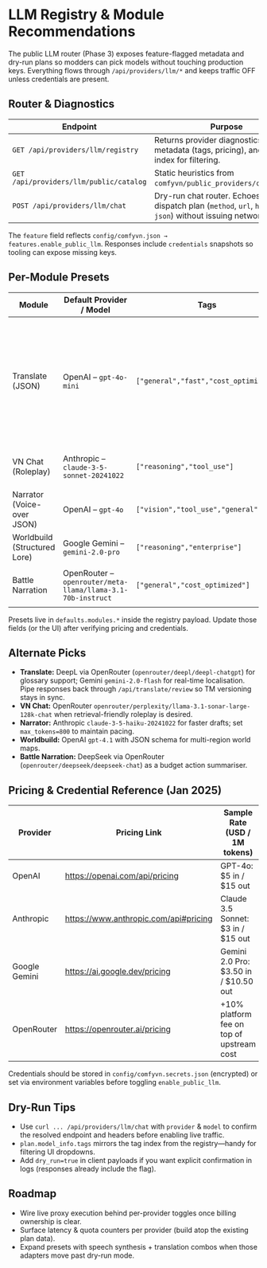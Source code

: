 # LLM Registry & Module Recommendations

The public LLM router (Phase 3) exposes feature-flagged metadata and dry-run
plans so modders can pick models without touching production keys. Everything
flows through `/api/providers/llm/*` and keeps traffic OFF unless credentials are
present.

## Router & Diagnostics

| Endpoint | Purpose |
| --- | --- |
| `GET /api/providers/llm/registry` | Returns provider diagnostics, model metadata (tags, pricing), and a tag index for filtering. |
| `GET /api/providers/llm/public/catalog` | Static heuristics from `comfyvn/public_providers/catalog.py`. |
| `POST /api/providers/llm/chat` | Dry-run chat router. Echoes the HTTP dispatch plan (`method`, `url`, `headers`, `json`) without issuing network calls. |

The `feature` field reflects `config/comfyvn.json → features.enable_public_llm`.
Responses include `credentials` snapshots so tooling can expose missing keys.

## Per-Module Presets

| Module | Default Provider / Model | Tags | Notes |
| --- | --- | --- | --- |
| Translate (JSON) | OpenAI – `gpt-4o-mini` | `["general","fast","cost_optimized"]` | Feeds `POST /api/translate/batch`; stays in identity stub mode until `enable_translation_manager` and provider flags are explicitly enabled. When activating real MT, keep `temperature=0.1`, `response_format={"type":"json_object"}`, and pass through TM `meta` (asset/component) so reviewers get full context. |
| VN Chat (Roleplay) | Anthropic – `claude-3-5-sonnet-20241022` | `["reasoning","tool_use"]` | Balanced creativity with large context. Keep `thinking` disabled for consistency. |
| Narrator (Voice-over JSON) | OpenAI – `gpt-4o` | `["vision","tool_use","general"]` | Use schema `{ "narration": str, "beats": [...] }`; dry-run plan previews headers/body. |
| Worldbuild (Structured Lore) | Google Gemini – `gemini-2.0-pro` | `["reasoning","enterprise"]` | High context budget. Add `generationConfig` for JSON arrays + safety tuning. |
| Battle Narration | OpenRouter – `openrouter/meta-llama/llama-3.1-70b-instruct` | `["general","cost_optimized"]` | Works across OpenRouter tiers; dry-run exposes metadata headers for mod integration. |

Presets live in `defaults.modules.*` inside the registry payload. Update those
fields (or the UI) after verifying pricing and credentials.

## Alternate Picks

- **Translate:** DeepL via OpenRouter (`openrouter/deepl/deepl-chatgpt`) for
  glossary support; Gemini `gemini-2.0-flash` for real-time localisation. Pipe
  responses back through `/api/translate/review` so TM versioning stays in
  sync.
- **VN Chat:** OpenRouter `openrouter/perplexity/llama-3.1-sonar-large-128k-chat`
  when retrieval-friendly roleplay is desired.
- **Narrator:** Anthropic `claude-3-5-haiku-20241022` for faster drafts; set
  `max_tokens=800` to maintain pacing.
- **Worldbuild:** OpenAI `gpt-4.1` with JSON schema for multi-region world maps.
- **Battle Narration:** DeepSeek via OpenRouter (`openrouter/deepseek/deepseek-chat`)
  as a budget action summariser.

## Pricing & Credential Reference (Jan 2025)

| Provider | Pricing Link | Sample Rate (USD / 1M tokens) | Environment Keys |
| --- | --- | --- | --- |
| OpenAI | <https://openai.com/api/pricing> | GPT-4o: $5 in / $15 out | `COMFYVN_LLM_OPENAI_KEY`, `OPENAI_API_KEY`, optional `OPENAI_ORG_ID` |
| Anthropic | <https://www.anthropic.com/api#pricing> | Claude 3.5 Sonnet: $3 in / $15 out | `COMFYVN_LLM_ANTHROPIC_KEY`, `ANTHROPIC_API_KEY` |
| Google Gemini | <https://ai.google.dev/pricing> | Gemini 2.0 Pro: $3.50 in / $10.50 out | `COMFYVN_LLM_GEMINI_KEY`, `GOOGLE_API_KEY` |
| OpenRouter | <https://openrouter.ai/pricing> | +10% platform fee on top of upstream cost | `COMFYVN_LLM_OPENROUTER_KEY`, `OPENROUTER_API_KEY` |

Credentials should be stored in `config/comfyvn.secrets.json` (encrypted) or set
via environment variables before toggling `enable_public_llm`.

## Dry-Run Tips

- Use `curl ... /api/providers/llm/chat` with `provider` & `model` to confirm the
  resolved endpoint and headers before enabling live traffic.
- `plan.model_info.tags` mirrors the tag index from the registry—handy for
  filtering UI dropdowns.
- Add `dry_run=true` in client payloads if you want explicit confirmation in logs
  (responses already include the flag).

## Roadmap

- Wire live proxy execution behind per-provider toggles once billing ownership is
  clear.
- Surface latency & quota counters per provider (build atop the existing plan data).
- Expand presets with speech synthesis + translation combos when those adapters
  move past dry-run mode.
